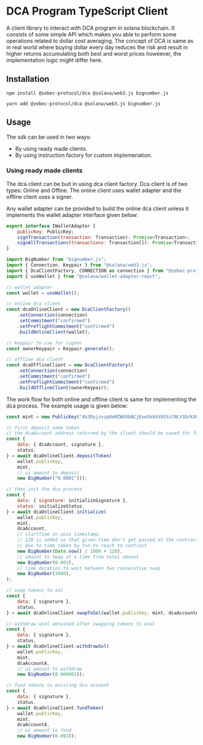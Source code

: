 # DCA Program TypeScript Client

A client library to interact with DCA program in solana blockchain. It consists of some simple API which makes you able to perform some operations related to dollar cost averaging. The concept of DCA is same as in real world where buying dollar every day reduces the risk and result in higher returns accumulating both best and worst prices howeever, the implementation logic might differ here.

## Installation

```
npm install @zebec-protocol/dca @solana/web3.js bignumber.js
```

```
yarn add @zebec-protocol/dca @solana/web3.js bignumber.js
```

## Usage

The sdk can be used in two ways:

- By using ready made clients.
- By using instruction factory for custom implemenation.

### Using ready made clients

The dca client can be buit in using dca client factory. Dca client is of two types: Online and Offine. The online client uses wallet adapter and the offline client uses a signer.

Any wallet adapter can be provided to build the online dca client unless it implements the wallet adapter interface given below:

```js
export interface IWalletAdapter {
	publicKey: PublicKey;
	signTransaction(transaction: Transaction): Promise<Transaction>;
	signAllTransactions(transactions: Transaction[]): Promise<Transaction[]>;
}
```

```js
import BigNumber from "bignumber.js";
import { Connection, Keypair } from "@solana/web3.js";
import { DcaClientFactory, CONNECTION as connection } from "@zebec-protocol/dca";
import { useWallet } from "@solana/wallet-adapter-react";

// wallet adapter
const wallet = useWallet();

// online dca client
const dcaOnlineClient = new DcaClientFactory()
	.setConnection(connection)
	.setCommitment("confirmed")
	.setPreflightCommitment("confirmed")
	.buildOnlineClient(wallet);

// keypair to use for signer
const ownerKeypair = Keypair.generate();

// offline dca client
const dcaOfflineClient = new DcaClientFactory()
	.setConnection(connection)
	.setCommitment("confirmed")
	.setPreflightCommitment("confirmed")
	.buildOfflineClient(ownerKeypair);
```

The work flow for both online and offline client is same for implementing the dca process. The example usage is given below:

```js
const mint = new PublicKey("4k3Dyjzvzp8eMZWUXbBCjEvwSkkk59S5iCNLY3QrkX6R");

// first deposit some token
// the dcaAccount address returned by the client should be saved for further use.
const {
	data: { dcaAccount, signature },
	status,
} = await dcaOnlineClient.depositToken(
    wallet.publicKey,
    mint,
    // ui amount to deposit
    new BigNumber("0.0001")));

// then init the dca process
const {
    data: { signature: initializeSignature },
	status: initializeStatus,
} = await dcaOnlineClient.initialize(
    wallet.publicKey,
    mint,
	dcaAccount,
	// startTime in unix timestamp.
    // 120 is added so that given time don't get passed at the contract
    // due to time taken by txn to reach to contract
    new BigNumber(Date.now() / 1000 + 120),
    // amount to swap at a time from total amount
    new BigNumber(0.001),
    // time duration to wait between two consecutive swap
	new BigNumber(3000),
);

// swap tokens to sol
const {
    data: { signature },
    status,
} = await dcaOnlineClient.swapToSol(wallet.publicKey, mint, dcaAccountA);

// withdraw wsol obtained after swapping tokens to wsol
const {
    data: { signature },
    status,
} = await dcaOnlineClient.withdrawSol(
    wallet.publicKey,
    mint,
    dcaAccountA,
    // ui amount to withdraw
    new BigNumber(0.000001));

// fund tokens to existing dca account
const {
    data: { signature },
    status,
} = await dcaOnlineClient.fundToken(
    wallet.publicKey,
    mint,
    dcaAccountA,
    // ui amount to fund
    new BigNumber(0.001));

```
